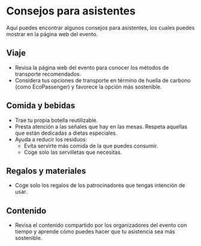 # Consejos para asistentes

Aquí puedes encontrar algunos consejos para asistentes, los cuales puedes mostrar en la página web del evento.

## Viaje

- Revisa la página web del evento para conocer los métodos de transporte recomendados.
- Considera tus opciones de transporte en término de huella de carbono (como EcoPassenger) y favorece la opción más sostenible.

## Comida y bebidas

- Trae tu propia botella reutilizable.
- Presta atención a las señales que hay en las mesas. Respeta aquellas que están dedicadas a dietas especiales.
- Ayuda a reducir los residuos:
  - Evita servirte más comida de la que puedes consumir.
  - Coge solo las servilletas que necesitas.

## Regalos y materiales

- Coge solo los regalos de los patrocinadores  que tengas intención de usar.

## Contenido

- Revisa el contenido compartido por los organizadores del evento con tiempo y aprende cómo puedes hacer que tu asistencia sea más sostenible.
